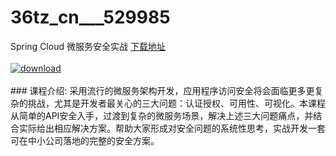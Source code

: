 # 36tz_cn___529985
Spring Cloud 微服务安全实战
[下载地址](http://www.36tz.cn/article/529985 "下载地址")
<br/></br>[![download](http://36tz.cn/muke_img/2020_01_1-54.png "下载地址")](http://www.36tz.cn/article/529985 "下载地址")
<br/></br>### 课程介绍:
采用流行的微服务架构开发，应用程序访问安全将会面临更多更复杂的挑战，尤其是开发者最关心的三大问题：认证授权、可用性、可视化。本课程从简单的API安全入手，过渡到复杂的微服务场景，解决上述三大问题痛点，并结合实际给出相应解决方案。帮助大家形成对安全问题的系统性思考，实战开发一套可在中小公司落地的完整的安全方案。


